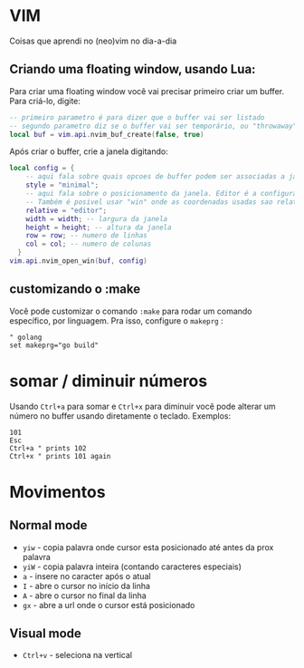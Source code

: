 # VIM

Coisas que aprendi no (neo)vim no dia-a-dia

## Criando uma floating window, usando Lua:

Para criar uma floating window você vai precisar primeiro criar um buffer. Para criá-lo, digite:

```lua
-- primeiro parametro é para dizer que o buffer vai ser listado
-- segundo parametro diz se o buffer vai ser temporário, ou "throwaway"
local buf = vim.api.nvim_buf_create(false, true)
```

Após criar o buffer, crie a janela digitando:

```lua
local config = {
    -- aqui fala sobre quais opcoes de buffer podem ser associadas a janela. Nesse caso eu setei para as minimas possiveis
    style = "minimal";
    -- aqui fala sobre o posicionamento da janela. Editor é a configuração para usar o tamanho global do editor.
    -- Também é posivel usar "win" onde as coordenadas usadas sao relativas a uma especifica janela
    relative = "editor";
    width = width; -- largura da janela
    height = height; -- altura da janela
    row = row; -- numero de linhas
    col = col; -- numero de colunas
  }
vim.api.nvim_open_win(buf, config)
```

## customizando o :make

Você pode customizar o comando `:make` para rodar um comando específico, por linguagem. Pra isso, configure o `makeprg` :

```viml
" golang
set makeprg="go build"
```

# somar / diminuir números

Usando `Ctrl+a` para somar e `Ctrl+x` para diminuir você pode alterar um número no buffer usando diretamente o teclado.
Exemplos:

```
101
Esc
Ctrl+a " prints 102
Ctrl+x " prints 101 again
```

# Movimentos

## Normal mode

- `yiw` - copia palavra onde cursor esta posicionado até antes da prox palavra
- `yiW` - copia palavra inteira (contando caracteres especiais)
- `a` - insere no caracter após o atual
- `I` - abre o cursor no início da linha
- `A` - abre o cursor no final da linha
- `gx` - abre a url onde o cursor está posicionado 

## Visual mode

- `Ctrl+v` - seleciona na vertical
